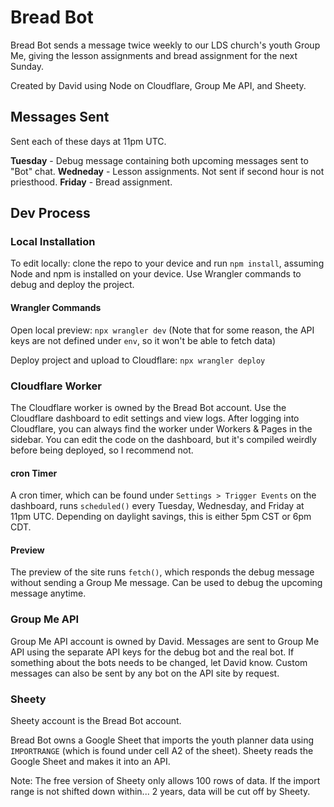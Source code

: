 # Bread Bot

Bread Bot sends a message twice weekly to our LDS church's youth Group Me, giving the lesson assignments and bread assignment for the next Sunday.

Created by David using Node on Cloudflare, Group Me API, and Sheety. 

## Messages Sent

Sent each of these days at 11pm UTC.

**Tuesday** - Debug message containing both upcoming messages sent to "Bot" chat.
**Wedneday** - Lesson assignments. Not sent if second hour is not priesthood.
**Friday** - Bread assignment.

## Dev Process

### Local Installation

To edit locally: clone the repo to your device and run `npm install`, assuming Node and npm is installed on your device. Use Wrangler commands to debug and deploy the project.

#### Wrangler Commands

Open local preview: `npx wrangler dev` (Note that for some reason, the API keys are not defined under `env`, so it won't be able to fetch data)

Deploy project and upload to Cloudflare: `npx wrangler deploy`

### Cloudflare Worker

The Cloudflare worker is owned by the Bread Bot account. Use the Cloudflare dashboard to edit settings and view logs. After logging into Cloudflare, you can always find the worker under Workers & Pages in the sidebar. You can edit the code on the dashboard, but it's compiled weirdly before being deployed, so I recommend not.

#### cron Timer

A cron timer, which can be found under `Settings > Trigger Events` on the dashboard, runs `scheduled()` every Tuesday, Wednesday, and Friday at 11pm UTC. Depending on daylight savings, this is either 5pm CST or 6pm CDT.

#### Preview

The preview of the site runs `fetch()`, which responds the debug message without sending a Group Me message. Can be used to debug the upcoming message anytime.

### Group Me API

Group Me API account is owned by David. Messages are sent to Group Me API using the separate API keys for the debug bot and the real bot. If something about the bots needs to be changed, let David know. Custom messages can also be sent by any bot on the API site by request.

### Sheety

Sheety account is the Bread Bot account. 

Bread Bot owns a Google Sheet that imports the youth planner data using `IMPORTRANGE` (which is found under cell A2 of the sheet). Sheety reads the Google Sheet and makes it into an API. 

Note: The free version of Sheety only allows 100 rows of data. If the import range is not shifted down within... 2 years, data will be cut off by Sheety.
